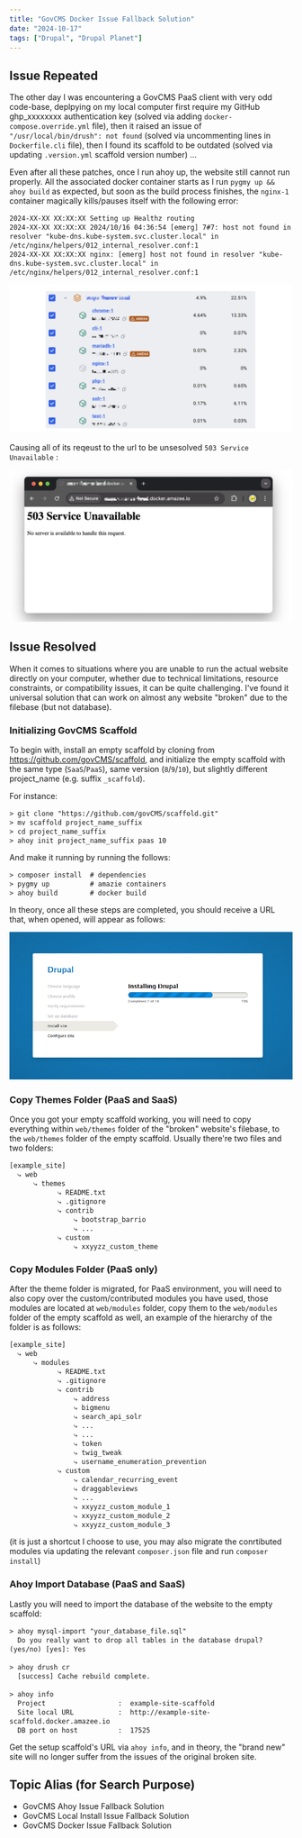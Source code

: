 ```yaml
---
title: "GovCMS Docker Issue Fallback Solution"
date: "2024-10-17"
tags: ["Drupal", "Drupal Planet"]
---
```




## Issue Repeated

The other day I was encountering a GovCMS PaaS client with very odd code-base, deplpying on my local computer first require my GitHub ghp_xxxxxxxx authentication key (solved via adding `docker-compose.override.yml` file), then it raised an issue of `"/usr/local/bin/drush": not found` (solved via uncommenting lines in `Dockerfile.cli` file), then I found its scaffold to be outdated (solved via updating `.version.yml` scaffold version number) ...



Even after all these patches, once I run ahoy up, the website still cannot run properly. All the associated docker container starts as I run `pygmy up && ahoy build` as expected, but soon as the build process finishes, the `nginx-1` container magically kills/pauses itself with the following error:

```
2024-XX-XX XX:XX:XX Setting up Healthz routing
2024-XX-XX XX:XX:XX 2024/10/16 04:36:54 [emerg] 7#7: host not found in resolver "kube-dns.kube-system.svc.cluster.local" in /etc/nginx/helpers/012_internal_resolver.conf:1
2024-XX-XX XX:XX:XX nginx: [emerg] host not found in resolver "kube-dns.kube-system.svc.cluster.local" in /etc/nginx/helpers/012_internal_resolver.conf:1
```

![2024-10-17T084132](2024-10-17T084132.png)

Causing all of its reqeust to the url to be unsesolved `503 Service Unavailable` :

![2024-10-17T083815](2024-10-17T083815.png)





## Issue Resolved

When it comes to situations where you are unable to run the actual website directly on your computer, whether due to technical limitations, resource constraints, or compatibility issues, it can be quite challenging. I've found it universal solution that can work on almost any website "broken" due to the filebase (but not database).

### Initializing GovCMS Scaffold

To begin with, install an empty scaffold by cloning from https://github.com/govCMS/scaffold, and initialize the empty scaffold  with the same type (`SaaS`/`PaaS`), same version (`8`/`9`/`10`), but slightly different project_name (e.g. suffix `_scaffold`).

For instance:

```
> git clone "https://github.com/govCMS/scaffold.git"
> mv scaffold project_name_suffix
> cd project_name_suffix
> ahoy init project_name_suffix paas 10
```

And make it running by running the follows:

```
> composer install  # dependencies
> pygmy up          # amazie containers
> ahoy build        # docker build
```

In theory, once all these steps are completed, you should receive a URL that, when opened, will appear as follows:

![Unable to install Drupal on Windows [#2275499] | Drupal.org](DrupalStep.png)

### Copy Themes Folder (PaaS and SaaS)

Once you got your empty scaffold working, you will need to copy everything within `web/themes` folder of the "broken" website's filebase, to the `web/themes` folder of the empty scaffold. Usually there're two files and two folders:

```
[example_site]
  ⤷ web
      ⤷ themes
            ⤷ README.txt
            ⤷ .gitignore
            ⤷ contrib
            	⤷ bootstrap_barrio
            	⤷ ...
            ⤷ custom
                ⤷ xxyyzz_custom_theme
```

### Copy Modules Folder (PaaS only)

After the theme folder is migrated, for PaaS environment, you will need to also copy over the custom/contributed modules you have used, those modules are located at `web/modules` folder, copy them to the `web/modules` folder of the empty scaffold as well, an example of the hierarchy of the folder is as follows:

```
[example_site]
  ⤷ web
      ⤷ modules
            ⤷ README.txt
            ⤷ .gitignore
            ⤷ contrib
            	⤷ address
            	⤷ bigmenu
            	⤷ search_api_solr
            	⤷ ...
            	⤷ ...
            	⤷ token
            	⤷ twig_tweak
            	⤷ username_enumeration_prevention
            ⤷ custom
                ⤷ calendar_recurring_event
                ⤷ draggableviews
                ⤷ ...
                ⤷ xxyyzz_custom_module_1
                ⤷ xxyyzz_custom_module_2
                ⤷ xxyyzz_custom_module_3
```

(it is just a shortcut I choose to use, you may also migrate the conrtibuted modules via updating the relevant `composer.json` file and run `composer install`)

### Ahoy Import Database  (PaaS and SaaS)

Lastly you will need to import the database of the website to the empty scaffold:

```
> ahoy mysql-import "your_database_file.sql"
  Do you really want to drop all tables in the database drupal? (yes/no) [yes]: Yes

> ahoy drush cr
  [success] Cache rebuild complete.

> ahoy info
  Project                  :  example-site-scaffold
  Site local URL           :  http://example-site-scaffold.docker.amazee.io
  DB port on host          :  17525
```

Get the setup scaffold's URL via `ahoy info`, and in theory, the "brand new" site will no longer suffer from the issues of the original broken site.



## Topic Alias (for Search Purpose)
- GovCMS Ahoy Issue Fallback Solution
- GovCMS Local Install Issue Fallback Solution
- GovCMS Docker Issue Fallback Solution